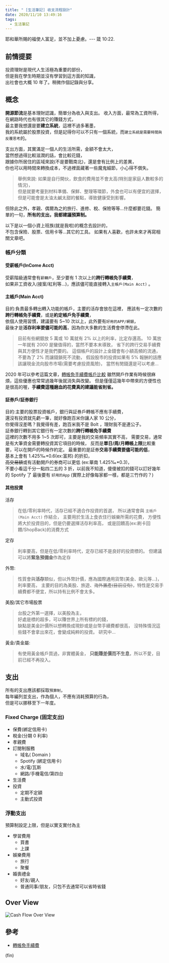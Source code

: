 ```yaml
---
title: " [生活筆記] 收支流程設計"
date: 2020/11/10 13:49:16
tags:
  - 生活筆記
---
```


耶和華所賜的福使人富足，並不加上憂慮。--- 箴 10:22.

## 前情提要

投資理財是現代人生活極為重要的部份，  
但是我在學生時期並沒有學習到這方面的知識，  
出社會也大概 10 年了。稍微作個記錄與分享。

## 概念

**開源節流**是基本理財認識，簡單分為收入與支出。
收入方面，最常為工資所得，在網路時代也有很其它的賺錢方式，  
最主要我想還是要**建立系統**，這裡不過多著墨，  
我的系統屬於股票投資，但是記得你可以不只有一個系統，而`建立系統是需要時間與反覆思考`的。

支出方面，其實滿足一個人的生活所需，金額不會太大，  
當然想過得比較滋潤的話，會比較花錢，  
跟據你所居住的區域來說(不是要戰南北)，還是會有比例上的差異，  
你也可以用時間來轉換成本，不過裡面藏著一些魔鬼細節，小心得不償失。

> 舉例來說:
> 如果是自行開伙，飲食的費用並不會太高(特別是家庭人數較多的情況)，  
> 但是就要考量到材料準備、保鮮、整理等環節，外食也可以有便宜的選擇，  
> 但是可能會是太油太鹹太甜的餐點，導致健康受到影響。

但除此之外，孝親、偶爾為之的旅行、進修、稅、保險等等…什麼都要花錢。
簡單的一句，**所有的支出，我都建議預算制。**

以下是以一個小資上班族(就是我啦)的概念去設計的，  
不包含保險、股票、信用卡等…其它的工具。
如果有人喜歡，也許未來才再寫相關文章吧。

### 帳戶分類

#### 受薪帳戶(InCome Acct)

受薪階級通常會有`薪轉戶`，至少要有 1 次以上的**跨行轉帳免手續費**，  
如果非工資收入(接案/紅利等…)，應該儘可能直接轉入`主帳戶(Main Acct)` 。

#### 主帳戶(Main Acct)

目的:負責最多轉出轉入功能的帳戶，主要的活存會放在這裡，
應該有一定次數的**跨行轉帳免手續費**，或是**約定帳戶免手續費**，  
依個人使用習慣，建議要有 5~10 次以上，此外要有`好用的APP/網銀`，  
最後才是**活存利率要儘可能的高**，因為你大多數的生活費會停滯在此。

> 目前有些網銀放 5 萬或 10 萬就有 2% 以上的利率，比定存還高。
> 10 萬放一年就有 2000 是蠻值得的，當然不要本末導致，
> 省下的跨行交易手續費與其方便性才是我們要的。
> 這個帳戶的設計上金錢會有小額高頻的流通，
> 不要為了 2% 而讓錢鎖死不流動，
> 假設股市的投資如果有 5% 報酬的話應該讓現金流向股市市場(需要考慮投資風險)，
> 當然有閒錢還是可以考慮…

2020 年可以參考這篇文章，[轉帳免手續費帳戶比較](https://carl5202002.pixnet.net/blog/post/316738662-%E8%B7%A8%E8%A1%8C%E8%BD%89%E5%B8%B3%E5%85%8D%E6%89%8B%E7%BA%8C%E8%B2%BB)
雖然開戶作業有時候很麻煩，這些優惠也常常過幾年後就消失與改變。
但是僅僅這幾年中帶來的方便性也是很高的喔，**手續費這種磨血的花費真的建議能省則省。**

#### 証券戶/証券銀行

目的:主要的股票投資帳戶，銀行與証券戶轉帳不應有手續費，  
還沒有投資就先虧一筆，就好像跑百米你讓人家 10 公分，  
你覺得沒差嗎？我覺得有差，跑百米我不是 Bolt ，理財我不是連公子。  
証券銀行轉到其它銀行有一定次數的**跨行轉帳免手續費**  
這裡的次數不用多 1\~5 次即可，主要是我的交易頻率其實不高，
需要交易，通常是有大筆資金需要轉投資其它項目的時候，
反而是**單日/周/月轉帳上限**比較重要，可以在開戶的時候作約定。
最重要的是証券**交易手續費要儘可能的低**，  
基本上會有 1.425‰\*0.6(ex:富邦) 的折扣，  
~~高交易額~~或有活動開戶的券商可以更低 (ex:華南 1.425‰\*0.3)，  
不要小看這千分一點四二五的 3 折，以前我不知道，傻傻被扣的錢可以訂好幾年的 Spotify 了
最後要有 `好用的App` (實際上好像每家都一樣，都是三竹作的？)

#### 其他投資

活存

> 在低/零利率時代，活存已經不適合作投資的首選，
> 所以通常會與 `主帳戶(Main Acct)` 作結合，
> 主要用於生活上食衣住行娛樂所需的花費，
> 方便性將大於投資目的，但是仍要選擇活存利率高，
> 或是回饋高(ex:刷卡回饋/ShopBack)的消費方式

定存

> 利率要高，但是在低/零利率時代，定存已經不是良好的投資標的。
> 但建議可以將**緊急預備金**作為定存

外幣:

> 性質會與**活存**類似，但以外幣計價，應為國際通用貨幣(美金、歐元等…)，利率要高，
> 主要的目的為美股、旅遊、~~海外置產(目前沒有)~~，特性是交易手續費都不便宜，所以持有比例不會太多。

美股/其它市場股票

> 台股之外第一選擇，以美股為主，  
> 好處是標的超多，可以賺世界上所有標的的錢，  
> 缺點是美金計價所以想轉換成現鈔或是台幣手續費都很高，
> 沒特殊情況這些錢不會拿出來花，會變成純粹的投資。
> 研究中…

黃金/貴金屬:

> 有使用黃金帳戶買過，非實體黃金，
> **只能賺差價而不生息**，所以不愛，目前已經不再投入。

## 支出

所有的支出應該都採取`預算制`，  
每年編列並支出，作為個人，不應有消耗預算的行為，  
但是可以挪移至下一年度。

### Fixed Charge (固定支出)

- 保費(綁定信用卡)
- 稅金(分期 0 利率)
- 孝親費
- 訂閱制服務
  - 域名( Domain )
  - Spotify (綁定信用卡)
  - 水/電/瓦斯
  - 網路/手機電信/第四台
- 生活費
- 投資
  - 定期不定額
  - 主動式投資

### 浮動支出

預算制設定上限，但是以實支實付為主

- 學習費用
  - 買書
  - 上課
- 娛樂費用
  - 旅行
  - 聚餐
- 婚喪禮金
  - 好友/親人
  - 普通同事/朋友，只包不去通常可以省時省錢

## Over View

![Cash Flow Over View](/images/2020/11/cashflow.png)

## 參考

- [轉帳免手續費](https://carl5202002.pixnet.net/blog/post/316738662-%E8%B7%A8%E8%A1%8C%E8%BD%89%E5%B8%B3%E5%85%8D%E6%89%8B%E7%BA%8C%E8%B2%BB)

(fin)
